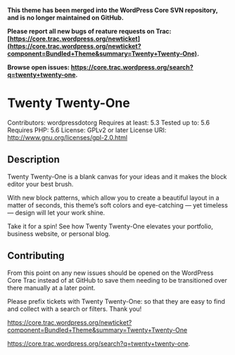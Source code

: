 **This theme has been merged into the WordPress Core SVN repository, and is no longer maintained on GitHub.**

**Please report all new bugs of reature requests on Trac: [https://core.trac.wordpress.org/newticket](https://core.trac.wordpress.org/newticket?component=Bundled+Theme&summary=Twenty+Twenty-One).**

**Browse open issues: https://core.trac.wordpress.org/search?q=twenty+twenty-one.**

# Twenty Twenty-One

Contributors: wordpressdotorg
Requires at least: 5.3
Tested up to: 5.6
Requires PHP: 5.6
License: GPLv2 or later
License URI: http://www.gnu.org/licenses/gpl-2.0.html

## Description

Twenty Twenty-One is a blank canvas for your ideas and it makes the block editor your best brush.

With new block patterns, which allow you to create a beautiful layout in a matter of seconds, this theme’s soft colors and eye-catching — yet timeless — design will let your work shine.

Take it for a spin! See how Twenty Twenty-One elevates your portfolio, business website, or personal blog.

## Contributing


From this point on any new issues should be opened on the WordPress Core Trac instead of at GitHub to save them needing to be transitioned over there manually at a later point.

Please prefix tickets with Twenty Twenty-One: so that they are easy to find and collect with a search or filters. Thank you!

https://core.trac.wordpress.org/newticket?component=Bundled+Theme&summary=Twenty+Twenty-One

https://core.trac.wordpress.org/search?q=twenty+twenty-one.
